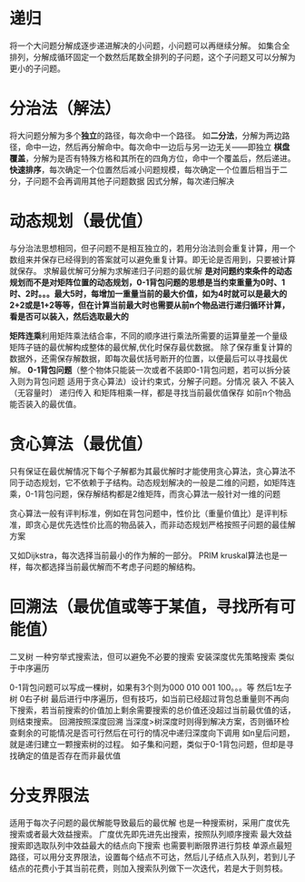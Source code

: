 # 递归
将一个大问题分解成逐步递进解决的小问题，小问题可以再继续分解。
如集合全排列，分解成循环固定一个数然后尾数全排列的子问题，这个子问题又可以分解为更小的子问题。


# 分治法（解法）
将大问题分解为多个**独立**的路径，每次命中一个路径。
如**二分法**，分解为两边路径，命中一边，然后再分解命中。每次命中一边后与另一边无关——即独立
**棋盘覆盖**，分解为是否有特殊方格和其所在的四角方位，命中一个覆盖后，然后递进。
**快速排序**，每次确定一个位置然后减小问题规模，每次确定一个位置后相当于二分，子问题不会再调用其他子问题数据
因式分解，每次递归解决

# 动态规划（最优值）
与分治法思想相同，但子问题不是相互独立的，若用分治法则会重复计算，用一个数组来并保存已经得到的答案就可以避免重复计算。即无论是否用到，只要被计算就保存。
求解最优解可分解为求解递归子问题的最优解
**是对问题约束条件的动态规划而不是对矩阵位置的动态规划，0-1背包问题的思想是当约束重量为0时、1时、2时。。。最大5时，每增加一重量当前的最大价值，如为4时就可以是最大的2+2或是1+2等等，但在计算当前最大时也需要从前n个物品进行递归循环计算，看是否可以装入，然后选取最大的**

**矩阵连乘**利用矩阵乘法结合率，不同的顺序进行乘法所需要的运算量差一个量级
矩阵子链的最优解构成整体的最优解,优化时保存最优数据。
除了保存重复计算的数据外，还需保存解数据，即每次最优括号断开的位置，以便最后可以寻找最优解。
**0-1背包问题**（整个物体只能装一次或者不装即0-1背包问题，若可以拆分装入则为背包问题 适用于贪心算法）设计约束式，分解子问题。分情况 装入 不装入（无容量时） 递归传入
和矩阵相乘一样，都是寻找当前最优值保存 如前n个物品能否装入的最优值。


# 贪心算法（最优值）
只有保证在最优解情况下每个子解都为其最优解时才能使用贪心算法，贪心算法不同于动态规划，它不依赖于子结构。动态规划解决的一般是二维的问题，如矩阵连乘，0-1背包问题，保存解结构都是2维矩阵，而贪心算法一般针对一维的问题

贪心算法一般有评判标准，例如在背包问题中，性价比（重量价值比）是评判标准，即贪心是优先选性价比高的物品装入，而非动态规划严格按照子问题的最佳解方案

又如Dijkstra，每次选择当前最小的作为解的一部分。
PRIM kruskal算法也是一样，每次都选择当前最优解而不考虑子问题的解结构。


# 回溯法（最优值或等于某值，寻找所有可能值）
二叉树
一种穷举式搜索法，但可以避免不必要的搜索
安装深度优先策略搜索
类似于中序遍历

0-1背包问题可以写成一棵树，如果有3个则为000 010 001 100。。。等 然后1左子树 0右子树 最后进行中序遍历，但有技巧，如当前已经超过背包总重量则不再向下搜索，若当前搜索的价值加上剩余需要搜索的总价值还没超过当前最优值的话，则结束搜索。
回溯按照深度回溯 当深度>树深度时则得到解决方案，否则循环检查剩余的可能情况是否可行然后在可行的情况中递归深度向下调用
如n皇后问题，就是递归建立一颗搜索树的过程。
如子集和问题，类似于0-1背包问题，但却是寻找确定的值是否存在而非最优值

# 分支界限法
适用于每次子问题的最优解能导致最后的最优解
也是一种搜索树，采用广度优先搜索或者最大效益搜索。
广度优先即先进先出搜索，按照队列顺序搜索
最大效益搜索即选取队列中效益最大的结点向下搜索
也需要判断限界进行剪枝
单源点最短路径，可以用分支界限法，设置每个结点不可达，然后儿子结点入队列，若到儿子结点的花费小于其当前花费，则加入搜索队列做下一次迭代，若是大于则剪枝。

